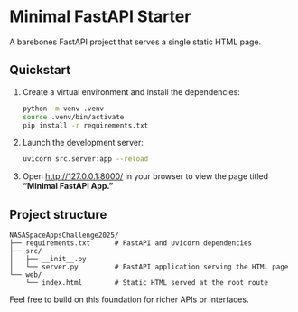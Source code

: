 # Minimal FastAPI Starter

A barebones FastAPI project that serves a single static HTML page.

## Quickstart

1. Create a virtual environment and install the dependencies:

   ```bash
   python -m venv .venv
   source .venv/bin/activate
   pip install -r requirements.txt
   ```

2. Launch the development server:

   ```bash
   uvicorn src.server:app --reload
   ```

3. Open <http://127.0.0.1:8000/> in your browser to view the page titled **“Minimal FastAPI App.”**

## Project structure

```
NASASpaceAppsChallenge2025/
├── requirements.txt      # FastAPI and Uvicorn dependencies
├── src/
│   ├── __init__.py
│   └── server.py         # FastAPI application serving the HTML page
└── web/
    └── index.html        # Static HTML served at the root route
```

Feel free to build on this foundation for richer APIs or interfaces.
